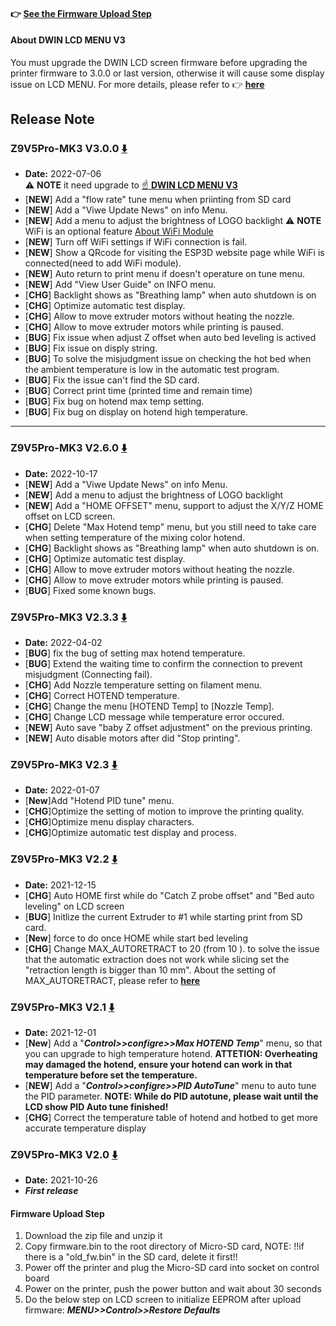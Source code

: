 #### :point_right: [See the Firmware Upload Step](#firmware-upload-step)

#### About DWIN LCD MENU V3
You must upgrade the DWIN LCD screen firmware before upgrading the printer firmware to 3.0.0 or last version, otherwise it will cause some display issue on LCD MENU. For more details, please refer to :point_right: [**here**](https://github.com/ZONESTAR3D/Upgrade-kit-guide/tree/main/TFT-LCD/LCD-DWIN)

## Release Note
### Z9V5Pro-MK3 V3.0.0 [:arrow_down:](Z9V5Pro-MK3_V3_0_0.zip)
- **Date:** 2022-07-06    
:warning: **NOTE** it need upgrade to [:point_up: **DWIN LCD MENU V3**](#about-dwin-lcd-menu-v3)
- [**NEW**] Add a "flow rate" tune menu when priinting from SD card  
- [**NEW**] Add a "Viwe Update News" on info Menu.
- [**NEW**] Add a menu to adjust the brightness of LOGO backlight
:warning: **NOTE** WiFi is an optional feature [About WiFi Module](https://github.com/ZONESTAR3D/Upgrade-kit-guide/tree/main/WiFi)
- [**NEW**] Turn off WiFi settings if WiFi connection is fail.
- [**NEW**] Show a QRcode for visiting the ESP3D website page while WiFi is connected(need to add WiFi module).
- [**NEW**] Auto return to print menu if doesn't operature on tune menu.
- [**NEW**] Add "View User Guide" on INFO menu.
- [**CHG**] Backlight shows as "Breathing lamp" when auto shutdown is on
- [**CHG**] Optimize automatic test display.
- [**CHG**] Allow to move extruder motors without heating the nozzle.
- [**CHG**] Allow to move extruder motors while printing is paused.
- [**BUG**] Fix issue when adjust Z offset when auto bed leveling is actived
- [**BUG**] Fix issue on disply string.
- [**BUG**] To solve the misjudgment issue on checking the hot bed when the ambient temperature is low in the automatic test program.
- [**BUG**] Fix the issue can't find the SD card.
- [**BUG**] Correct print time (printed time and remain time)
- [**BUG**] Fix bug on hotend max temp setting.
- [**BUG**] Fix bug on display on hotend high temperature.

---------------
### Z9V5Pro-MK3 V2.6.0 [:arrow_down:](Z9V5Pro-MK3_V2_6_0.zip)
- **Date:** 2022-10-17
- [**NEW**] Add a "Viwe Update News" on info Menu.
- [**NEW**] Add a menu to adjust the brightness of LOGO backlight
- [**NEW**] Add a "HOME OFFSET" menu, support to adjust the X/Y/Z HOME offset on LCD screen.
- [**CHG**] Delete "Max Hotend temp" menu, but you still need to take care when setting temperature of the mixing color hotend.
- [**CHG**] Backlight shows as "Breathing lamp" when auto shutdown is on.
- [**CHG**] Optimize automatic test display.
- [**CHG**] Allow to move extruder motors without heating the nozzle.
- [**CHG**] Allow to move extruder motors while printing is paused.
- [**BUG**] Fixed some known bugs.

### Z9V5Pro-MK3 V2.3.3 [:arrow_down:](Z9V5Pro_MK3_V2_3_3.zip)
- **Date:** 2022-04-02
- [**BUG**] fix the bug of setting max hotend temperature.
- [**BUG**] Extend the waiting time to confirm the connection to prevent misjudgment (Connecting fail).
- [**CHG**] Add Nozzle temperature setting on filament menu.
- [**CHG**] Correct HOTEND temperature.
- [**CHG**] Change the menu [HOTEND Temp] to [Nozzle Temp].
- [**CHG**] Change LCD message while temperature error occured.   
- [**NEW**] Auto save "baby Z offset adjustment" on the previous printing. 
- [**NEW**] Auto disable motors after did "Stop printing".

### Z9V5Pro-MK3 V2.3 [:arrow_down:](Z9V5Pro_MK3_V2_3.zip)
- **Date:** 2022-01-07
- [**New**]Add "Hotend PID tune" menu.  
- [**CHG**]Optimize the setting of motion to improve the printing quality.  
- [**CHG**]Optimize menu display characters.
- [**CHG**]Optimize automatic test display and process.

### Z9V5Pro-MK3 V2.2 [:arrow_down:](Z9V5Pro_MK3_V2_2.zip)
- **Date:** 2021-12-15 
- [**CHG**] Auto HOME first while do "Catch Z probe offset" and "Bed auto leveling" on LCD screen
- [**BUG**] Initlize the current Extruder to #1 while starting print from SD card.   
- [**New**] force to do once HOME while start bed leveling
- [**CHG**] Change MAX_AUTORETRACT to 20 (from 10 ). to solve the issue that the automatic extraction does not work while slicing set the "retraction length is bigger than 10 mm". About the setting of MAX_AUTORETRACT, please refer to  [**here**](https://marlinfw.org/docs/configuration/configuration.html#firmware-retraction)  

### Z9V5Pro-MK3 V2.1 [:arrow_down:](Z9V5Pro_MK3_V2_1.zip)
- **Date:** 2021-12-01 
- [**New**] Add a "***Control>>configre>>Max HOTEND Temp***" menu, so that you can upgrade to high temperature hotend. **ATTETION: Overheating may damaged the hotend, ensure your hotend can work in that temperature before set the temperature.**  
- [**NEW**] Add a "***Control>>configre>>PID AutoTune***" menu to auto tune the PID parameter.   **NOTE: While do PID autotune, please wait until the LCD show PID Auto tune finished!**  
- [**CHG**] Correct the temperature table of hotend and hotbed to get more accurate temperature display  

### Z9V5Pro-MK3 V2.0 [:arrow_down:](Z9V5Pro_MK3_V2_0.zip)
- **Date:** 2021-10-26 
- ***First release***


#### Firmware Upload Step
1. Download the zip file and unzip it
2. Copy firmware.bin to the root directory of Micro-SD card, 
NOTE: !!if there is a "old_fw.bin" in the SD card, delete it first!!
3. Power off the printer and plug the Micro-SD card into socket on control board
4. Power on the printer, push the power button and wait about 30 seconds
5. Do the below step on LCD screen to initialize EEPROM after upload firmware: ***MENU>>Control>>Restore Defaults***